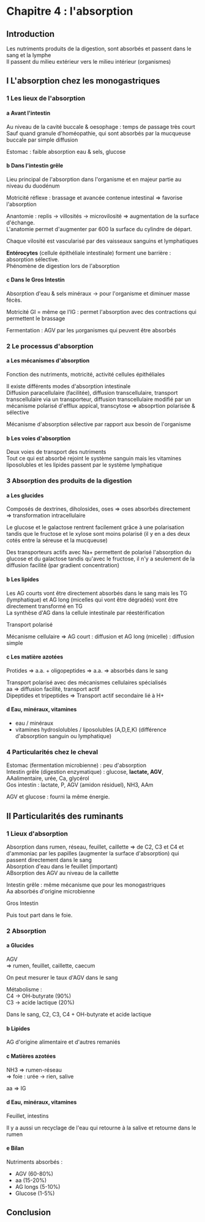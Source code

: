 # Chapitre 4 : l'absorption  

## Introduction  

Les nutriments produits de la digestion, sont absorbés et passent dans le sang et la lymphe  
Il passent du milieu extérieur vers le milieu intérieur (organismes)  

## I L'absorption chez les monogastriques  

### 1 Les lieux de l'absorption  

#### a Avant l'intestin  

Au niveau de la cavité buccale & oesophage : temps de passage très court
Sauf quand granule d'homéopathie, qui sont absorbés par la mucqueuse buccale par simple diffusion  

Estomac : faible absorption eau & sels, glucose

#### b Dans l'intestin grêle  

Lieu principal de l'absorption dans l'organisme et en majeur partie au niveau du duodénum  

Motricité réflexe : brassage et avancée contenue intestinal => favorise l'absorption  

Anantomie : replis → villosités → microvilosité => augmentation de la surface d'échange.  
L'anatomie permet d'augmenter par 600 la surface du cylindre de départ.  

Chaque vilosité est vascularisé par des vaisseaux sanguins et lymphatiques  

**Entérocytes** (cellule épithéliale intestinale) forment une barrière : absorption sélective.  
Phénomène de digestion lors de l'absorption  

#### c Dans le Gros Intestin  

Absorption d'eau & sels minéraux → pour l'organisme et diminuer masse fécès.  

Motricité GI = même qe l'IG : permet l'absorption avec des contractions qui permettent le brassage  

Fermentation : AGV par les µorganismes qui peuvent être absorbés  

### 2 Le processus d'absorption

#### a Les mécanismes d'absorption

Fonction des nutriments, motricité, activité cellules épithéliales  

Il existe différents modes d'absorption intestinale  
Diffusion paracellulaire (facilitée), diffusion transcellulaire, transport transcellulaire via un transporteur, diffusion transcellulaire modifié par un mécanisme polarisé d'efflux appical, transcytose => absoprtion polarisée & sélective  

Mécanisme d'absorption sélective par rapport aux besoin de l'organisme  

#### b Les voies d'absorption

Deux voies de transport des nutriments  
Tout ce qui est absorbé rejoint le système sanguin mais les vitamines liposolubles et les lipides passent par le système lymphatique  

### 3 Absorption des produits de la digestion  

#### a Les glucides  

Composés de dextrines, diholosides, oses => oses absorbés directement  
=> transformation intracellulaire  

Le glucose et le galactose rentrent facilement grâce à une polarisation tandis que le fructose et le xylose sont moins polarisé (il y en a des deux cotés entre la séreuse et la mucqueuse)  

Des transporteurs actifs avec Na+ permettent de polarisé l'absorption du glucose et du galactose tandis qu'avec le fructose, il n'y a seulement de la diffusion facilité (par gradient concentration)  

#### b Les lipides

Les AG courts vont être directement absorbés dans le sang mais les TG (lymphatique) et AG long (micelles qui vont être dégradés) vont être directement transformé en TG  
La synthèse d'AG dans la cellule intestinale par réestérification  

Transport polarisé  

Mécanisme cellulaire => AG court : diffusion et AG long (micelle) : diffusion simple  

#### c Les matière azotées  

Protides => a.a. + oligopeptides => a.a. => absorbés dans le sang  

Transport polarisé avec des mécanismes cellulaires spécialisés  
aa => diffusion facilité, transport actif  
Dipeptides et tripeptides => Transport actif secondaire lié à H+  

#### d Eau, minéraux, vitamines  

- eau / minéraux
- vitamines hydroslolubles / liposolubles (A,D,E,K) (différence d'absorption sanguin ou lymphatique)  

### 4 Particularités chez le cheval  

Estomac (fermentation microbienne) : peu d'absorption  
Intestin grêle (digestion enzymatique) : glucose, **lactate, AGV**, AAalimentaire, urée, Ca, glycérol  
Gos intestin : lactate, P, AGV (amidon résiduel), NH3, AAm  

AGV et glucose : fourni la même énergie.

## II Particularités des ruminants  

### 1 Lieux d'absorption  

Absorption dans rumen, réseau, feuillet, caillette => de C2, C3 et C4 et d'ammoniac par les papilles (augmenter la surface d'absorption) qui passent directement dans le sang  
Absorption d'eau dans le feuillet (important)  
ABsorption des AGV au niveau de la caillette  

Intestin grêle : même mécanisme que pour les monogastriques  
Aa absorbés d'origine microbienne  

Gros Intestin 

Puis tout part dans le foie.  

### 2 Absorption  

#### a Glucides

AGV  
=> rumen, feuillet, caillette, caecum  

On peut mesurer le taux d'AGV dans le sang  

Métabolisme :  
C4 -> OH-butyrate (90%)  
C3 -> acide lactique (20%)  

Dans le sang, C2, C3, C4 + OH-butyrate et acide lactique  

#### b Lipides  

AG d'origine alimentaire et d'autres remaniés  

#### c Matières azotées

NH3 => rumen-réseau  
=> foie : urée → rien, salive  

aa => IG  

#### d Eau, minéraux, vitamines  

Feuillet, intestins  

Il y a aussi un recyclage de l'eau qui retourne à la salive et retourne dans le rumen  

#### e Bilan  

Nutriments absorbés :  

- AGV (60-80%)  
- aa (15-20%)  
- AG longs (5-10%)  
- Glucose (1-5%)  

## Conclusion  

